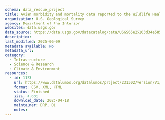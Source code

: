 ```yaml
---
schema: data_rescue_project 
title: Avian morbidity and mortality data reported to the Wildlife Health Information Sharing Partnership - event reporting system (WHISPers) in the continental United States for events beginning on or between January 1, 2023 and December 31, 2023
organization: U.S. Geological Survey
agency: Department of the Interior
websites: data.usgs.gov
data_source: https://data.usgs.gov/datacatalog/data/USGS65e25103d34e5855ff4cfb45
description: 
last_modified: 2025-06-09
metadata_available: No
metadata_url: 
category:
  - Infrastructure 
  - Science & Research 
  - Climate & Environment 
resources:
  - id: 1123
    url: https://www.datalumos.org/datalumos/project/231302/version/V1/view
    format: CSV, XML, HTML
    status: Finished
    size: 0.001
    download_date: 2025-04-18
    maintainer: DRP, DL
    notes: 
---
```

